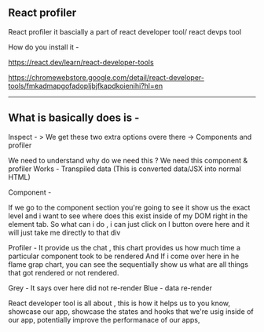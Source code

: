 React profiler
---------------

React profiler it bascially a part of react developer tool/ react devps tool

How do you install it - 

https://react.dev/learn/react-developer-tools

https://chromewebstore.google.com/detail/react-developer-tools/fmkadmapgofadopljbjfkapdkoienihi?hl=en

----------------------------------------------------------------------------------------------------------

What is basically does is - 
---------------------------
Inspect - > We get these two extra options overe there -> Components and profiler

We need to understand why do we need this ?
We need this component & profiler
Works - Transpiled data (This is converted data/JSX into normal HTML)

Component -

If we go to the component section you're going to see it show us the exact level
and i want to see where does this exist inside of my DOM right in the element tab. So what can i do , i can just click on I button overe here and it will just take me directly to that div 

Profiler -
It provide us the chat , this chart provides us how much time a particular component took to be rendered 
And If i come over here in he flame grap chart, you can see the sequentially show us what are all things that got rendered or not rendered.

Grey - It says over here did not re-render 
Blue - data re-render

React developer tool is all about , this is how it helps us to you know, showcase our app, showcase the states and hooks that we're usig inside of our app, potentially improve the performanace of our apps, 